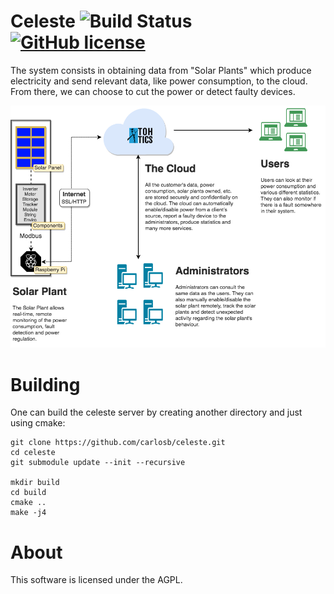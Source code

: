 # Celeste ![Build Status](https://travis-ci.org/carlosb/celeste.svg?branch=master) [![GitHub license](https://img.shields.io/badge/license-AGPLv3-blue.svg)](https://raw.githubusercontent.com/carlosb/celeste/master/LICENSE)

The system consists in obtaining data from "Solar Plants" which produce electricity
and send relevant data, like power consumption, to the cloud. From there, we can
choose to cut the power or detect faulty devices.

![diagram](diagrams/SolarPanels.png)

# Building
One can build the celeste server by creating another directory and just using cmake:
````
git clone https://github.com/carlosb/celeste.git
cd celeste
git submodule update --init --recursive

mkdir build
cd build
cmake ..
make -j4
````

# About
This software is licensed under the AGPL.
